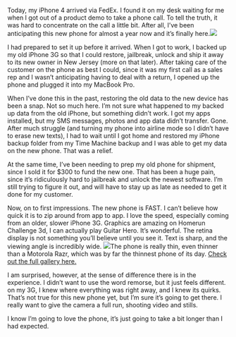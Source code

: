 Today, my iPhone 4 arrived via FedEx. I found it on my desk waiting for
me when I got out of a product demo to take a phone call. To tell the
truth, it was hard to concentrate on the call a little bit. After all,
I’ve been anticipating this new phone for almost a year now and it’s
finally
here.![](http://gallery.me.com/darkhawk64/100087/IMG_0001/web.jpg?ver=12773620920001)

I had prepared to set it up before it arrived. When I got to work, I
backed up my old iPhone 3G so that I could restore, jailbreak, unlock
and ship it away to its new owner in New Jersey (more on that later).
After taking care of the customer on the phone as best I could, since it
was my first call as a sales rep and I wasn’t anticipating having to
deal with a return, I opened up the phone and plugged it into my MacBook
Pro.

When I’ve done this in the past, restoring the old data to the new
device has been a snap. Not so much here. I’m not sure what happened to
my backed up data from the old iPhone, but something didn’t work. I got
my apps installed, but my SMS messages, photos and app data didn’t
transfer. Gone. After much struggle (and turning my phone into airline
mode so I didn’t have to erase new texts), I had to wait until I got
home and restored my iPhone backup folder from my Time Machine backup
and I was able to get my data on the new phone. That was a relief.

At the same time, I’ve been needing to prep my old phone for shipment,
since I sold it for \$300 to fund the new one. That has been a huge
pain, since it’s ridiculously hard to jailbreak and unlock the newest
software. I’m still trying to figure it out, and will have to stay up as
late as needed to get it done for my customer.

Now, on to first impressions. The new phone is FAST. I can’t believe how
quick it is to zip around from app to app. I love the speed, especially
coming from an older, slower iPhone 3G. Graphics are amazing on Homerun
Challenge 3d, I can actually play Guitar Hero. It’s wonderful. The
retina display is not something you’ll believe until you see it. Text is
sharp, and the viewing angle is incredibly wide.
![](http://gallery.me.com/darkhawk64/100087/IMG_0006.jpg?derivative=medium&source=web.jpg&type=medium&ver=12773620940001)The
phone is really thin, even thinner than a Motorola Razr, which was by
far the thinnest phone of its day. [Check out the full gallery
here.](http://gallery.me.com/darkhawk64#100087)

I am surprised, however, at the sense of difference there is in the
experience. I didn’t want to use the word remorse, but it just feels
different. on my 3G, I knew where everything was right away, and I knew
its quirks. That’s not true for this new phone yet, but I’m sure it’s
going to get there. I really want to give the camera a full run,
shooting video and stills.

I know I’m going to love the phone, it’s just going to take a bit longer
than I had expected.
